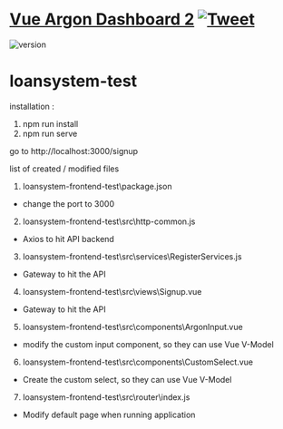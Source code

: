 # [Vue Argon Dashboard 2](http://demos.creative-tim.com/vue-argon-dashboard/?ref=readme-vad) [![Tweet](https://img.shields.io/twitter/url/http/shields.io.svg?style=social&logo=twitter)](https://twitter.com/intent/tweet?url=https://www.creative-tim.com/product/vue-argon-dashboard&text=Check%20Vue%Argon%20Dashboard%20made%20by%20@CreativeTim%20#webdesign%20#dashboard%20#argondesign%20#vue%20https://www.creative-tim.com/product/vue-argon-dashboard)

![version](https://img.shields.io/badge/version-3.0.0-blue.svg)


# loansystem-test

installation : 
1. npm run install
2. npm run serve

go to http://localhost:3000/signup

list of created / modified files
   1. loansystem-frontend-test\package.json 
   - change the port to 3000
   
   2. loansystem-frontend-test\src\http-common.js 
   - Axios to hit API backend
    
   3. loansystem-frontend-test\src\services\RegisterServices.js 
   - Gateway to hit the API
    
   4. loansystem-frontend-test\src\views\Signup.vue 
   - Gateway to hit the API
    
   5. loansystem-frontend-test\src\components\ArgonInput.vue 
   - modify the custom input component, so they can use Vue V-Model
    
   6. loansystem-frontend-test\src\components\CustomSelect.vue 
   - Create the custom select, so they can use Vue V-Model
    
   7. loansystem-frontend-test\src\router\index.js 
   - Modify default page when running application
